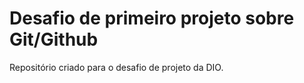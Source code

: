 # Desafio de primeiro projeto sobre Git/Github
Repositório criado para o desafio de projeto da DIO.

